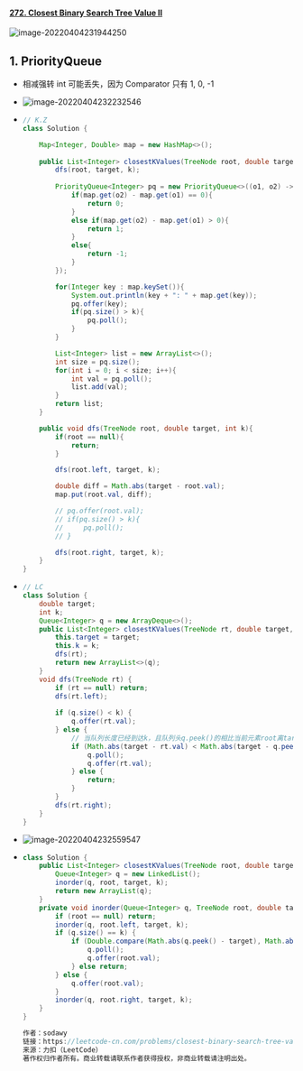 #### [272. Closest Binary Search Tree Value II](https://leetcode-cn.com/problems/closest-binary-search-tree-value-ii/)

![image-20220404231944250](https://raw.githubusercontent.com/TWDH/Leetcode-From-Zero/pictures/img/image-20220404231944250.png)

## 1. PriorityQueue

- 相减强转 int 可能丢失，因为 Comparator 只有 1, 0, -1

- ![image-20220404232232546](https://raw.githubusercontent.com/TWDH/Leetcode-From-Zero/pictures/img/image-20220404232232546.png)

- ```java
  // K.Z
  class Solution {
  
      Map<Integer, Double> map = new HashMap<>();
      
      public List<Integer> closestKValues(TreeNode root, double target, int k) {
          dfs(root, target, k);
          
          PriorityQueue<Integer> pq = new PriorityQueue<>((o1, o2) -> {
              if(map.get(o2) - map.get(o1) == 0){
                  return 0;
              }
              else if(map.get(o2) - map.get(o1) > 0){
                  return 1;
              }
              else{
                  return -1;
              }
          });
  
          for(Integer key : map.keySet()){
              System.out.println(key + ": " + map.get(key));
              pq.offer(key);
              if(pq.size() > k){
                  pq.poll();
              }
          }
  
          List<Integer> list = new ArrayList<>();
          int size = pq.size();
          for(int i = 0; i < size; i++){
              int val = pq.poll();
              list.add(val);
          }
          return list;
      }
  
      public void dfs(TreeNode root, double target, int k){
          if(root == null){
              return;
          }
  
          dfs(root.left, target, k);
  
          double diff = Math.abs(target - root.val);
          map.put(root.val, diff);
  
          // pq.offer(root.val);
          // if(pq.size() > k){
          //     pq.poll();
          // }
  
          dfs(root.right, target, k);
      }
  }
  ```

- ```java
  // LC
  class Solution {
      double target;
      int k;
      Queue<Integer> q = new ArrayDeque<>();
      public List<Integer> closestKValues(TreeNode rt, double target, int k) {
          this.target = target;
          this.k = k;
          dfs(rt);
          return new ArrayList<>(q);
      }
      void dfs(TreeNode rt) {
          if (rt == null) return;
          dfs(rt.left);
          
          if (q.size() < k) {
              q.offer(rt.val);
          } else {
              // 当队列长度已经到达k，且队列头q.peek()的相比当前元素root离target更近，则没必要再继续遍历了(继续就更远了)
              if (Math.abs(target - rt.val) < Math.abs(target - q.peek())) {
                  q.poll();
                  q.offer(rt.val);
              } else {
                  return;
              }
          }
          dfs(rt.right);
      }
  }
  ```

- ![image-20220404232559547](https://raw.githubusercontent.com/TWDH/Leetcode-From-Zero/pictures/img/image-20220404232559547.png)

- ```java
  class Solution {
      public List<Integer> closestKValues(TreeNode root, double target, int k) {
          Queue<Integer> q = new LinkedList();
          inorder(q, root, target, k);
          return new ArrayList(q);
      }
      private void inorder(Queue<Integer> q, TreeNode root, double target, int k) {
          if (root == null) return;
          inorder(q, root.left, target, k);
          if (q.size() == k) {
              if (Double.compare(Math.abs(q.peek() - target), Math.abs(root.val - target)) > 0) {
                  q.poll();
                  q.offer(root.val);
              } else return;
          } else {
              q.offer(root.val);
          }
          inorder(q, root.right, target, k);
      }
  }
  
  作者：sodawy
  链接：https://leetcode-cn.com/problems/closest-binary-search-tree-value-ii/solution/yi-dong-zhong-xu-bian-li-pu-tong-dui-lie-09ji/
  来源：力扣（LeetCode）
  著作权归作者所有。商业转载请联系作者获得授权，非商业转载请注明出处。
  ```



